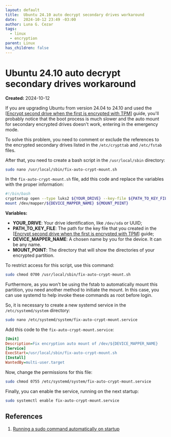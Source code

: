 ```yaml
---
layout: default
title:  Ubuntu 24.10 auto decrypt secondary drives workaround
date:   2024-10-12 23:49 -03:00
author: Luna G. Cezar
tags:
  - linux
  - encryption
parent: Linux
has_children: false
---
```


# Ubuntu 24.10 auto decrypt secondary drives workaround

**Created:** 2024-10-12

If you are upgrading Ubuntu from version 24.04 to 24.10 and used the [[Encrypt second drive when the first is encrypted with TPM]] guide, you'll probably notice that the boot process is much slower and the auto mount for secondary encrypted drives doesn't work, entering in the emergency mode.

To solve this problem, you need to comment or exclude the references to the encrypted secondary drives listed in the ``/etc/crypttab`` and ``/etc/fstab`` files.

After that, you need to create a bash script in the ``/usr/local/sbin`` directory:

```bash
sudo nano /usr/local/sbin/fix-auto-crypt-mount.sh
```

In the ``fix-auto-crypt-mount.sh`` file, add this code and replace the variables with the proper information:

```bash
#!/bin/bash
cryptsetup open --type luks2 ${YOUR_DRIVE} --key-file ${PATH_TO_KEY_FILE} ${DEVICE_MAPPER_NAME}
mount /dev/mapper/${DEVICE_MAPPER_NAME} ${MOUNT_POINT}
```

**Variables:**

* **YOUR_DRIVE**: Your drive identification, like ``/dev/sda`` or UUID;
* **PATH_TO_KEY_FILE**: The path for the key file that you created in the [[Encrypt second drive when the first is encrypted with TPM]] guide;
* **DEVICE_MAPPER_NAME**: A chosen name by you for the device. It can be any name.
* **MOUNT_POINT**: The directory that will show the directories of your encrypted partition.

To restrict access for this script, use this command:

```bash
sudo chmod 0700 /usr/local/sbin/fix-auto-crypt-mount.sh
```

Furthermore, as you won't be using the fstab to automatically mount this partition, you need another method to initiate the mount. In this case, you can use systemd to help invoke these commands as root before login.

So, it is necessary to create a new systemd service in the ``/etc/systemd/system`` directory:

```bash
sudo nano /etc/systemd/system/fix-auto-crypt-mount.service
```

Add this code to the ``fix-auto-crypt-mount.service``:

```ini
[Unit]
Description=Fix encryption auto mount of /dev/${DEVICE_MAPPER_NAME}
[Service]
ExecStart=/usr/local/sbin/fix-auto-crypt-mount.sh
[Install]
WantedBy=multi-user.target
```

Now, change the permissions for this file:

```bash
sudo chmod 0755 /etc/systemd/system/fix-auto-crypt-mount.service
```

Finally, you can enable the service, running on the next startup:

```bash
sudo systemctl enable fix-auto-crypt-mount.service
```

## References

1. [Running a sudo command automatically on startup](https://unix.stackexchange.com/questions/645914/running-a-sudo-command-automatically-on-startup)


[//begin]: # "Autogenerated link references for markdown compatibility"
[Encrypt second drive when the first is encrypted with TPM]: <Encrypt second drive when the first is encrypted with TPM> "Encrypt second drive when the first is encrypted with TPM"
[//end]: # "Autogenerated link references"